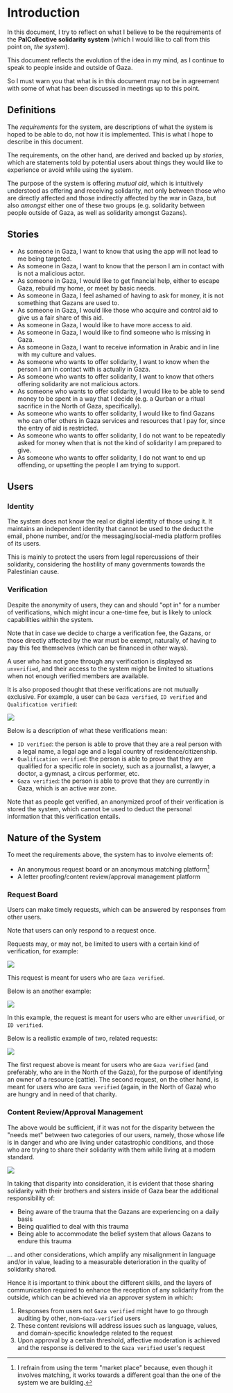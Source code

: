 # Introduction

In this document, I try to reflect on what I believe to be the requirements of the **PalCollective solidarity system** (which I would like to call from this point on, _the system_).

This document reflects the evolution of the idea in my mind, as I continue to speak to people inside and outside of Gaza.

So I must warn you that what is in this document may not be in agreement with some of what has been discussed in meetings up to this point.

## Definitions

The _requirements_ for the system, are descriptions of what the system is hoped to be able to do, not how it is implemented. This is what I hope to describe in this document.

The requirements, on the other hand, are derived and backed up by _stories_, which are statements told by potential users about things they would like to experience or avoid while using the system.

The purpose of the system is offering _mutual aid_, which is intuitively understood as offering and receiving solidarity, not only between those who are directly affected and those indirectly affected by the war in Gaza, but also _amongst_ either one of these two groups (e.g. solidarity between people outside of Gaza, as well as solidarity amongst Gazans). 

## Stories

- As someone in Gaza, I want to know that using the app will not lead to me being targeted.
- As someone in Gaza, I want to know that the person I am in contact with is not a malicious actor.
- As someone in Gaza, I would like to get financial help, either to escape Gaza, rebuild my home, or meet by basic needs.
- As someone in Gaza, I feel ashamed of having to ask for money, it is not something that Gazans are used to.
- As someone in Gaza, I would like those who acquire and control aid to give us a fair share of this aid.
- As someone in Gaza, I would like to have more access to aid.
- As someone in Gaza, I would like to find someone who is missing in Gaza.
- As someone in Gaza, I want to receive information in Arabic and in line with my culture and values.
- As someone who wants to offer solidarity, I want to know when the person I am in contact with is actually in Gaza.
- As someone who wants to offer solidarity, I want to know that others offering solidarity are not malicious actors.
- As someone who wants to offer solidarity, I would like to be able to send money to be spent in a way that I decide (e.g. a Qurban or a ritual sacrifice in the North of Gaza, specifically).
- As someone who wants to offer solidarity, I would like to find Gazans who can offer others in Gaza services and resources that I pay for, since the entry of aid is restricted.
- As someone who wants to offer solidarity, I do not want to be repeatedly asked for money when that is not the kind of solidarity I am prepared to give.
- As someone who wants to offer solidarity, I do not want to end up offending, or upsetting the people I am trying to support.

## Users

### Identity

The system does not know the real or digital identity of those using it. It maintains an independent identity that cannot be used to the deduct the email, phone number, and/or the messaging/social-media platform profiles of its users.

This is mainly to protect the users from legal repercussions of their solidarity, considering the hostility of many governments towards the Palestinian cause.

### Verification

Despite the anonymity of users, they can and should "opt in" for a number of verifications, which might incur a one-time fee, but is likely to unlock capabilities within the system.

Note that in case we decide to charge a verification fee, the Gazans, or those directly affected by the war must be exempt, naturally, of having to pay this fee themselves (which can be financed in other ways).

A user who has not gone through any verification is displayed as `unverified`, and their access to the system might be limited to situations when not enough verified members are available.

It is also proposed thought that these verifications are not mutually exclusive. For example, a user can be `Gaza verified`, `ID verified` and `Qualification verified`:

![](./assets/requirements_verifications.drawio.svg)

Below is a description of what these verifications mean:
- `ID verified`: the person is able to prove that they are a real person with a legal name, a legal age and a legal country of residence/citizenship.
- `Qualification verified`: the person is able to prove that they are qualified for a specific role in society, such as a journalist, a lawyer, a doctor, a gymnast, a circus performer, etc.
- `Gaza verified`: the person is able to prove that they are currently in Gaza, which is an active war zone.

Note that as people get verified, an anonymized proof of their verification is stored the system, which cannot be used to deduct the personal information that this verification entails.

## Nature of the System

To meet the requirements above, the system has to involve elements of:
- An anonymous request board or an anonymous matching platform[^1]
- A letter proofing/content review/approval management platform

[^1]: I refrain from using the term "market place" because, even though it involves matching, it works towards a different goal than the one of the system we are building.

### Request Board

Users can make timely requests, which can be answered by responses from other users.

Note that users can only respond to a request once.

Requests may, or may not, be limited to users with a certain kind of verification, for example: 

![](./assets/requirements_use-case-1.drawio.svg)

This request is meant for users who are `Gaza verified`.

Below is an another example:

![](./assets/requirements_use-case-2.drawio.svg)

In this example, the request is meant for users who are either `unverified`, or `ID verified`.

Below is a realistic example of two, related requests:

![](./assets/requirements_use-case-3.drawio.svg)

The first request above is meant for users who are  `Gaza verified` (and preferably, who are in the North of the Gaza), for the purpose of identifying an owner of a resource (cattle).
The second request, on the other hand, is meant for users who are  `Gaza verified` (again, in the North of Gaza) who are hungry and in need of that charity.

### Content Review/Approval Management

The above would be sufficient, if it was not for the disparity between the "needs met" between two categories of our users, namely, those whose life is in danger and who are living under catastrophic conditions, and those who are trying to share their solidarity with them while living at a modern standard.

![](./assets/requirements_disparity.svg)

In taking that disparity into consideration, it is evident that those sharing solidarity with their brothers and sisters inside of Gaza bear the additional responsibility of:
- Being aware of the trauma that the Gazans are experiencing on a daily basis
- Being qualified to deal with this trauma
- Being able to accommodate the belief system that allows Gazans to endure this trauma

... and other considerations, which amplify any misalignment in language and/or in value, leading to a measurable deterioration in the quality of solidarity shared.

Hence it is important to think about the different skills, and the layers of communication required to enhance the reception of any solidarity from the outside, which can be achieved via an approver system in which:
1. Responses from users not `Gaza verified` might have to go through auditing by other, non-`Gaza-verified` users
2. These content revisions will address issues such as language, values, and domain-specific knowledge related to the request
3. Upon approval by a certain threshold, affective moderation is achieved and the response is delivered to the `Gaza verified` user's request